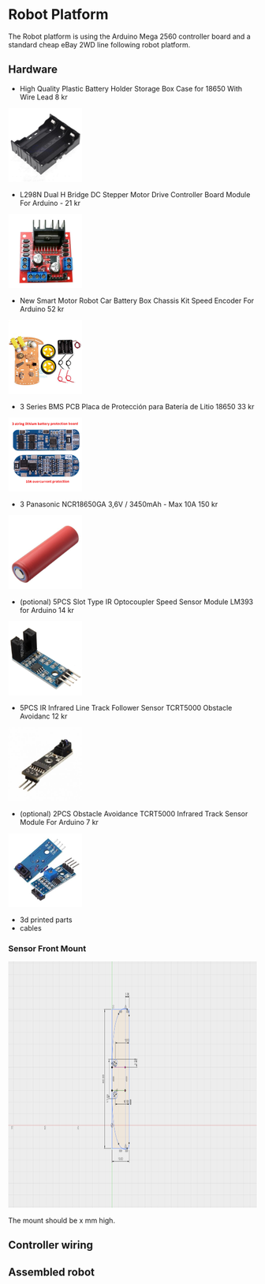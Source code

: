# Robot Platform

The Robot platform is using the Arduino Mega 2560 controller board and a standard cheap eBay 2WD line following robot platform.

## Hardware

* High Quality Plastic Battery Holder Storage Box Case for 18650 With Wire Lead 8 kr
<a href="battery-mount.jpg">
<img src="battery-mount.jpg"  height="150"></a>

* L298N Dual H Bridge DC Stepper Motor Drive Controller Board Module For Arduino - 21 kr

<a href="L298N.jpg">
<img src="L298N.jpg"  height="150"></a>

* New Smart Motor Robot Car Battery Box Chassis Kit Speed Encoder For Arduino 52 kr

<a href="robot.jpg">
<img src="robot.jpg"  height="150"></a>

* 3 Series BMS PCB Placa de Protección para Batería de Litio 18650 33 kr 

<a href="s-l1600.jpg">
<img src="s-l1600.jpg"  height="150"></a>

* 3 Panasonic NCR18650GA 3,6V / 3450mAh - Max 10A 150 kr

<a href="NCR18650GA.jpg">
<img src="NCR18650GA.jpg"  height="150"></a>

* (potional) 5PCS Slot Type IR Optocoupler Speed Sensor Module LM393 for Arduino 14 kr

<a href="encoder-sensor.jpg">
<img src="encoder-sensor.jpg"  height="150"></a>

* 5PCS IR Infrared Line Track Follower Sensor TCRT5000 Obstacle Avoidanc 12 kr

<a href="TCRT5000.jpg">
<img src="TCRT5000.jpg"  height="150"></a>

* (optional) 2PCS Obstacle Avoidance TCRT5000 Infrared Track Sensor Module For Arduino 7 kr

<a href="TCRT5000-analog.jpg">
<img src="TCRT5000-analog.jpg"  height="150"></a>

* 3d printed parts
* cables

### Sensor Front Mount

<a href="sensor-mount.png">
<img src="sensor-mount.png"  height="500"></a>

The mount should be x mm high.

## Controller wiring

## Assembled robot 